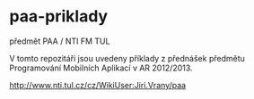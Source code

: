 paa-priklady
=============
předmět PAA / NTI FM TUL

V tomto repozitáři jsou uvedeny příklady z přednášek předmětu
Programování Mobilních Aplikací v AR 2012/2013.

http://www.nti.tul.cz/cz/WikiUser:Jiri.Vrany/paa
